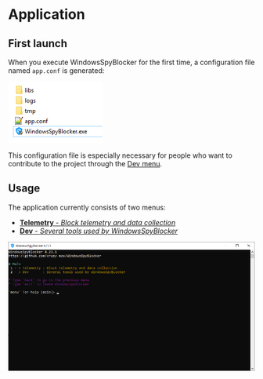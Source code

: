 # Application

## First launch

When you execute WindowsSpyBlocker for the first time, a configuration file named `app.conf` is generated:

![](../assets/app/root-folder.png)

This configuration file is especially necessary for people who want to contribute to the project through
the [Dev menu](dev/index.md).

## Usage

The application currently consists of two menus:

* [**Telemetry** - _Block telemetry and data collection_](telemetry/index.md)
* [**Dev** - _Several tools used by WindowsSpyBlocker_](dev/index.md)

![](../assets/app/menu.png)
